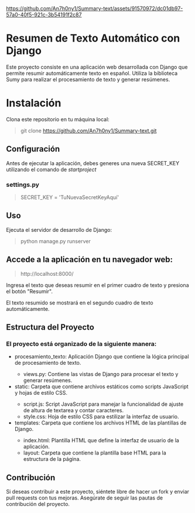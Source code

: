 
https://github.com/An7h0ny1/Summary-text/assets/91570972/dc01db97-57a0-40f5-921c-3b54191f2c87


# Resumen de Texto Automático con Django
Este proyecto consiste en una aplicación web desarrollada con Django que permite resumir automáticamente texto en español. Utiliza la biblioteca Sumy para realizar el procesamiento de texto y generar resúmenes.

# Instalación
Clona este repositorio en tu máquina local:

> git clone https://github.com/An7h0ny1/Summary-text.git

## Configuración
Antes de ejecutar la aplicación, debes generes una nueva SECRET_KEY utilizando el comando de <i> startproject </i>

### settings.py
> SECRET_KEY = 'TuNuevaSecretKeyAquí'


## Uso

Ejecuta el servidor de desarrollo de Django:


> python manage.py runserver

 ## Accede a la aplicación en tu navegador web:

>http://localhost:8000/

Ingresa el texto que deseas resumir en el primer cuadro de texto y presiona el botón "Resumir".

El texto resumido se mostrará en el segundo cuadro de texto automáticamente.

## Estructura del Proyecto

### El proyecto está organizado de la siguiente manera:

<ul> 
  <li>procesamiento_texto: Aplicación Django que contiene la lógica principal de procesamiento de texto.</li>
    <ul><li>views.py: Contiene las vistas de Django para procesar el texto y generar resúmenes.</li></ul>
  <li>static: Carpeta que contiene archivos estáticos como scripts JavaScript y hojas de estilo CSS.</li>
    <ul>
      <li>script.js: Script JavaScript para manejar la funcionalidad de ajuste de altura de textarea y contar caracteres.</li>
      <li>style.css: Hoja de estilo CSS para estilizar la interfaz de usuario.</li>
    </ul>
  <li>templates: Carpeta que contiene los archivos HTML de las plantillas de Django.</li>
  <ul>
      <li>index.html: Plantilla HTML que define la interfaz de usuario de la aplicación.</li>
      <li>layout: Carpeta que contiene la plantilla base HTML para la estructura de la página.</li>
    </ul>
</ul>



## Contribución
Si deseas contribuir a este proyecto, siéntete libre de hacer un fork y enviar pull requests con tus mejoras. Asegúrate de seguir las pautas de contribución del proyecto.
